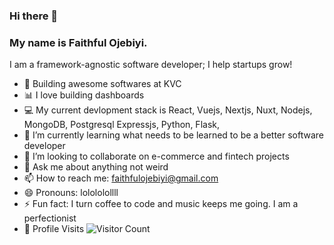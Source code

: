 ### Hi there 👋
### My name is Faithful Ojebiyi. 
I am a framework-agnostic software developer; I help startups grow!
<!--
**faithfulojebiyi/faithfulojebiyi** is a ✨ _special_ ✨ repository because its `README.md` (this file) appears on your GitHub profile.
Here are some ideas to get you started:
-->

- 🔭 Building awesome softwares at KVC
- :bar_chart: I love building dashboards
- :computer: My current devlopment stack is React, Vuejs, Nextjs, Nuxt, Nodejs, MongoDB, Postgresql Expressjs, Python, Flask, 
- 🌱 I’m currently learning what needs to be learned to be a better software developer
- 👯 I’m looking to collaborate on e-commerce and fintech projects
- 💬 Ask me about anything not weird
- 📫 How to reach me: [faithfulojebiyi@gmail.com](mailto:faithfulojebiyi@gmail.com)
- 😄 Pronouns: lolololollll
- ⚡ Fun fact: I turn coffee to code and music keeps me going. I am a perfectionist
- :busstop: Profile Visits ![Visitor Count](https://profile-counter.glitch.me/faithfulojebiyi/count.svg)
